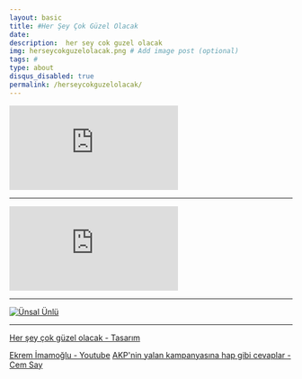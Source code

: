 ```yaml
---
layout: basic
title: #Her Şey Çok Güzel Olacak
date: 
description:  her sey cok guzel olacak
img: herseycokguzelolacak.png # Add image post (optional)
tags: # 
type: about
disqus_disabled: true
permalink: /herseycokguzelolacak/
---
```

<div class="container-youtube">
<iframe src="https://www.youtube.com/embed/wpeD_cimUs0" 
frameborder="0" allowfullscreen class="video"></iframe>
</div>

***

<div class="container-youtube">
<iframe src="https://www.youtube.com/embed/XOS0b9l5nH8" 
frameborder="0" allowfullscreen class="video"></iframe>
</div>

***

[![Ünsal Ünlü]({{site.baseurl}}/assets/img/unsalunlu.png)](https://www.youtube.com/channel/UCzJMy0X4vYivbZHkNccpPhQ/featured)

***

[Her şey çok güzel olacak  -  Tasarım](https://medium.com/@Seyyahil/her-%C5%9Fey-%C3%A7ok-g%C3%BCzel-olacak-6ae491374c56)<br>

[Ekrem İmamoğlu  -  Youtube](https://www.youtube.com/user/ekremimamolu/videos)
[AKP'nin yalan kampanyasına hap gibi cevaplar - Cem Say](https://odatv.com/akpnin-yalan-kampanyasina-hap-gibi-cevaplar-12051946.html)